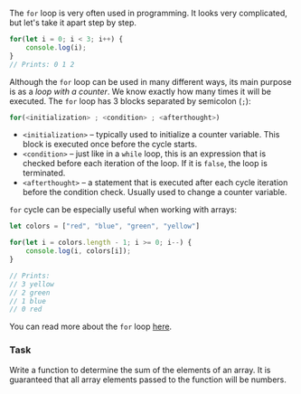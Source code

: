 The `for` loop is very often used in programming. It looks very complicated, but let's take it apart step by step.
```js
for(let i = 0; i < 3; i++) {
    console.log(i);
}
// Prints: 0 1 2
```

Although the `for` loop can be used in many different ways, its main purpose is as a _loop with a counter_. 
We know exactly how many times it will be executed. The `for` loop has 3 blocks separated by semicolon (`;`):
```js
for(<initialization> ; <condition> ; <afterthought>)
```

- `<initialization>` – typically used to initialize a counter variable. This block is executed once before the cycle starts.
- `<condition>` – just like in a `while` loop, this is an expression that is checked before each iteration of the loop. If it is `false`, the loop is terminated.
- `<afterthought>` – a statement that is executed after each cycle iteration before the condition check. Usually used to change a counter variable.

`for` cycle can be especially useful when working with arrays:
```js
let colors = ["red", "blue", "green", "yellow"]

for(let i = colors.length - 1; i >= 0; i--) {
    console.log(i, colors[i]);
}

// Prints:
// 3 yellow
// 2 green
// 1 blue
// 0 red
```

You can read more about the `for` loop [here](https://developer.mozilla.org/en-US/docs/Web/JavaScript/Reference/Statements/for).


### Task

Write a function to determine the sum of the elements of an array. It is guaranteed that all array elements passed to the function will be numbers.